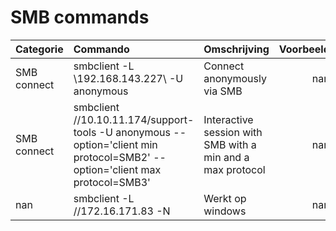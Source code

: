# SMB commands

| Categorie   | Commando                                                                                                                    | Omschrijving                                               |   Voorbeeld |   Opmerkingen |
|:------------|:----------------------------------------------------------------------------------------------------------------------------|:-----------------------------------------------------------|------------:|--------------:|
| SMB connect | smbclient -L \\192.168.143.227\ -U anonymous                                                                                | Connect anonymously via SMB                                |         nan |           nan |
| SMB connect | smbclient //10.10.11.174/support-tools -U anonymous --option='client min protocol=SMB2' --option='client max protocol=SMB3' | Interactive session with SMB with a min and a max protocol |         nan |           nan |
| nan         | smbclient -L //172.16.171.83 -N                                                                                             | Werkt op windows                                           |         nan |           nan |
